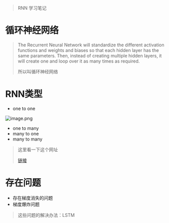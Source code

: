> RNN 学习笔记
# 循环神经网络
> The Recurrent Neural Network will standardize the different activation functions and weights and biases so that each hidden layer has the same parameters. Then, instead of creating multiple hidden layers, it will create one and loop over it as many times as required. 
> 
> 所以叫循环神经网络
# RNN类型
* one to one

![image.png](https://s2.loli.net/2022/06/07/Z2ajLwtCYfMzUlF.png)
* one to many
* many to one
* many to many
> 这里看一下这个网址
>
> [链接](https://stanford.edu/~shervine/teaching/cs-230/cheatsheet-recurrent-neural-networks)
# 存在问题
* 存在梯度消失的问题
* 梯度爆炸问题
> 这些问题的解决办法：LSTM